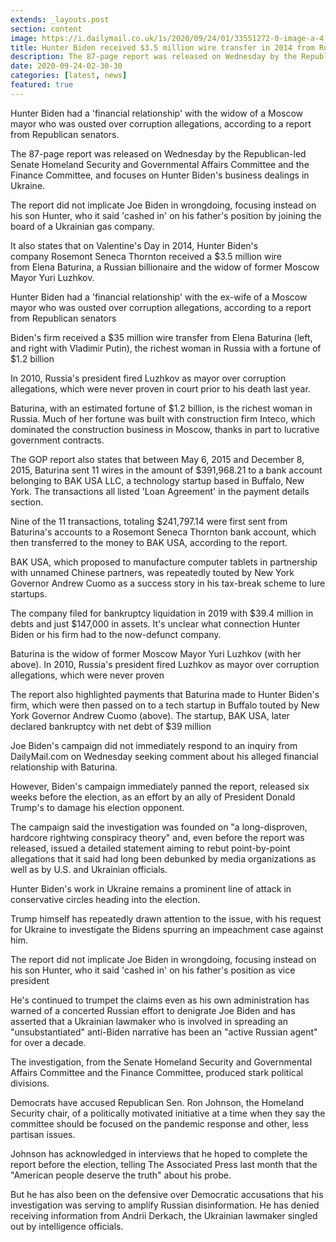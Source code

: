 ```yaml
---
extends: _layouts.post
section: content
image: https://i.dailymail.co.uk/1s/2020/09/24/01/33551272-0-image-a-4_1600908419726.jpg 
title: Hunter Biden received $3.5 million wire transfer in 2014 from Russian billionaire 
description: The 87-page report was released on Wednesday by the Republican-led Senate Homeland Security and Governmental Affairs Committee and the Finance Committee. 
date: 2020-09-24-02-30-30 
categories: [latest, news] 
featured: true 
--- 
```

Hunter Biden had a 'financial relationship' with the widow of a Moscow mayor who was ousted over corruption allegations, according to a report from Republican senators.

The 87-page report was released on Wednesday by the Republican-led Senate Homeland Security and Governmental Affairs Committee and the Finance Committee, and focuses on Hunter Biden's business dealings in Ukraine.

The report did not implicate Joe Biden in wrongdoing, focusing instead on his son Hunter, who it said 'cashed in' on his father's position by joining the board of a Ukrainian gas company.

It also states that on Valentine's Day in 2014, Hunter Biden's company Rosemont Seneca Thornton received a $3.5 million wire from Elena Baturina, a Russian billionaire and the widow of former Moscow Mayor Yuri Luzhkov. 

Hunter Biden had a 'financial relationship' with the ex-wife of a Moscow mayor who was ousted over corruption allegations, according to a report from Republican senators

Biden's firm received a $35 million wire transfer from Elena Baturina (left, and right with Vladimir Putin), the richest woman in Russia with a fortune of $1.2 billion

In 2010, Russia's president fired Luzhkov as mayor over corruption allegations, which were never proven in court prior to his death last year.

Baturina, with an estimated fortune of $1.2 billion, is the richest woman in Russia. Much of her fortune was built with construction firm Inteco, which dominated the construction business in Moscow, thanks in part to lucrative government contracts.

The GOP report also states that between May 6, 2015 and December 8, 2015, Baturina sent 11 wires in the amount of $391,968.21 to a bank account belonging to BAK USA LLC, a technology startup based in Buffalo, New York. The transactions all listed 'Loan Agreement' in the payment details section.

Nine of the 11 transactions, totaling $241,797.14 were first sent from Baturina's accounts to a Rosemont Seneca Thornton bank account, which then transferred to the money to BAK USA, according to the report.

BAK USA, which proposed to manufacture computer tablets in partnership with unnamed Chinese partners, was repeatedly touted by New York Governor Andrew Cuomo as a success story in his tax-break scheme to lure startups. 

The company filed for bankruptcy liquidation in 2019 with $39.4 million in debts and just $147,000 in assets. It's unclear what connection Hunter Biden or his firm had to the now-defunct company.

Baturina is the widow of former Moscow Mayor Yuri Luzhkov (with her above). In 2010, Russia's president fired Luzhkov as mayor over corruption allegations, which were never proven

The report also highlighted payments that Baturina made to Hunter Biden's firm, which were then passed on to a tech startup in Buffalo touted by New York Governor Andrew Cuomo (above). The startup, BAK USA, later declared bankruptcy with net debt of $39 million

Joe Biden's campaign did not immediately respond to an inquiry from DailyMail.com on Wednesday seeking comment about his alleged financial relationship with Baturina.

However, Biden's campaign immediately panned the report, released six weeks before the election, as an effort by an ally of President Donald Trump's to damage his election opponent. 

The campaign said the investigation was founded on "a long-disproven, hardcore rightwing conspiracy theory" and, even before the report was released, issued a detailed statement aiming to rebut point-by-point allegations that it said had long been debunked by media organizations as well as by U.S. and Ukrainian officials. 

Hunter Biden's work in Ukraine remains a prominent line of attack in conservative circles heading into the election. 

Trump himself has repeatedly drawn attention to the issue, with his request for Ukraine to investigate the Bidens spurring an impeachment case against him. 

The report did not implicate Joe Biden in wrongdoing, focusing instead on his son Hunter, who it said 'cashed in' on his father's position as vice president

He's continued to trumpet the claims even as his own administration has warned of a concerted Russian effort to denigrate Joe Biden and has asserted that a Ukrainian lawmaker who is involved in spreading an "unsubstantiated" anti-Biden narrative has been an "active Russian agent" for over a decade.

The investigation, from the Senate Homeland Security and Governmental Affairs Committee and the Finance Committee, produced stark political divisions. 

Democrats have accused Republican Sen. Ron Johnson, the Homeland Security chair, of a politically motivated initiative at a time when they say the committee should be focused on the pandemic response and other, less partisan issues.

Johnson has acknowledged in interviews that he hoped to complete the report before the election, telling The Associated Press last month that the "American people deserve the truth" about his probe. 

But he has also been on the defensive over Democratic accusations that his investigation was serving to amplify Russian disinformation. He has denied receiving information from Andrii Derkach, the Ukrainian lawmaker singled out by intelligence officials. 

